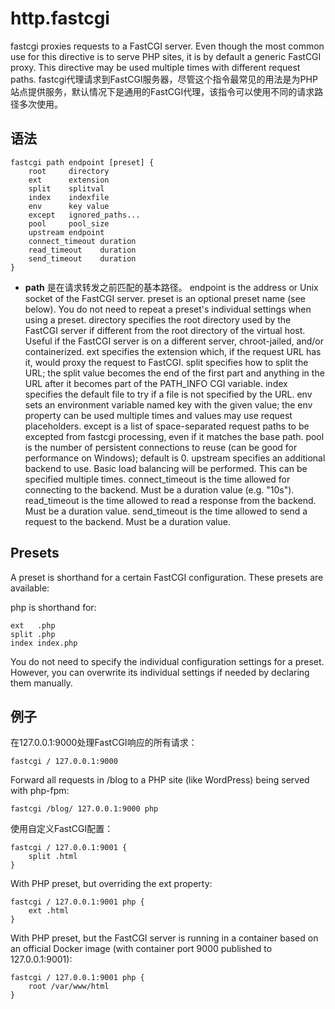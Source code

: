 # http.fastcgi
fastcgi proxies requests to a FastCGI server. Even though the most common use for this directive is to serve PHP sites, it is by default a generic FastCGI proxy. This directive may be used multiple times with different request paths.
fastcgi代理请求到FastCGI服务器，尽管这个指令最常见的用法是为PHP站点提供服务，默认情况下是通用的FastCGI代理，该指令可以使用不同的请求路径多次使用。

## 语法
```
fastcgi path endpoint [preset] {
	root     directory
	ext      extension
	split    splitval
	index    indexfile
	env      key value
	except   ignored_paths...
	pool     pool_size
	upstream endpoint
	connect_timeout duration
	read_timeout    duration
	send_timeout    duration
}
```

*  **path** 是在请求转发之前匹配的基本路径。
endpoint is the address or Unix socket of the FastCGI server.
preset is an optional preset name (see below). You do not need to repeat a preset's individual settings when using a preset.
directory specifies the root directory used by the FastCGI server if different from the root directory of the virtual host. Useful if the FastCGI server is on a different server, chroot-jailed, and/or containerized.
ext specifies the extension which, if the request URL has it, would proxy the request to FastCGI.
split specifies how to split the URL; the split value becomes the end of the first part and anything in the URL after it becomes part of the PATH_INFO CGI variable.
index specifies the default file to try if a file is not specified by the URL.
env sets an environment variable named key with the given value; the env property can be used multiple times and values may use request placeholders.
except is a list of space-separated request paths to be excepted from fastcgi processing, even if it matches the base path.
pool is the number of persistent connections to reuse (can be good for performance on Windows); default is 0.
upstream specifies an additional backend to use. Basic load balancing will be performed. This can be specified multiple times.
connect_timeout is the time allowed for connecting to the backend. Must be a duration value (e.g. "10s").
read_timeout is the time allowed to read a response from the backend. Must be a duration value.
send_timeout is the time allowed to send a request to the backend. Must be a duration value.

## Presets
A preset is shorthand for a certain FastCGI configuration. These presets are available:

php is shorthand for:

```
ext   .php
split .php
index index.php
```

You do not need to specify the individual configuration settings for a preset. However, you can overwrite its individual settings if needed by declaring them manually.

## 例子
在127.0.0.1:9000处理FastCGI响应的所有请求：
```
fastcgi / 127.0.0.1:9000
```

Forward all requests in /blog to a PHP site (like WordPress) being served with php-fpm:
```
fastcgi /blog/ 127.0.0.1:9000 php
```

使用自定义FastCGI配置：
```
fastcgi / 127.0.0.1:9001 {
	split .html
}
```
With PHP preset, but overriding the ext property:

```
fastcgi / 127.0.0.1:9001 php {
	ext .html
}
```
With PHP preset, but the FastCGI server is running in a container based on an official Docker image (with container port 9000 published to 127.0.0.1:9001):

```
fastcgi / 127.0.0.1:9001 php {
	root /var/www/html
}
```